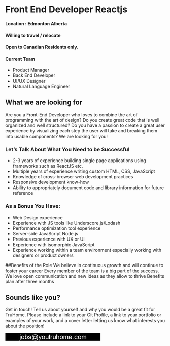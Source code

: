 # Front End Developer Reactjs

#### Location : Edmonton Alberta 
#### Willing to travel / relocate
#### Open to Canadian Residents only.

#### Current Team

* Product Manager
* Back End Developer
* UI/UX Designer 
* Natural Language Engineer 

## What we are looking for

Are you a Front-End Developer who loves to combine the art of programming with the art of design? Do you create great code that is well organized and well structured? Do you have a passion to create a great user experience by visualizing each step the user will take and breaking them into usable components? We are looking for you!

### Let’s Talk About What You Need to be Successful

* 2-3 years of experience building single page applications using frameworks such as ReactJS etc.
* Multiple years of experience writing custom HTML, CSS, JavaScript
* Knowledge of cross-browser web development practices
* Responsive development know-how
* Ability to appropriately document code and library information for future reference

### As a Bonus You Have:
* Web Design experience
* Experience with JS tools like Underscore.js/Lodash
* Performance optimization tool experience
* Server-side JavaScript Node.js
* Previous experience with UX or UI
* Experience with isomorphic JavaScript
* Experience working within a team environment especially working with designers or product owners

##Benefits of the Role
We believe in continuous growth and will continue to foster your career
Every member of the team is a big part of the success. We love open communication and new ideas as they allow to thrive
Benefits plan after three months

## Sounds like you?
Get in touch! Tell us about yourself and why you would be a great fit for TruHome. Please include a link to your Git Profile, a link to your portfolio or examples of your work, and a cover letter letting us know what interests you about the position!


![TruHome Career](https://github.com/TruHome/Front-End-Developer-Reactjs/blob/master/F23615_20160818_042408.jpg)

